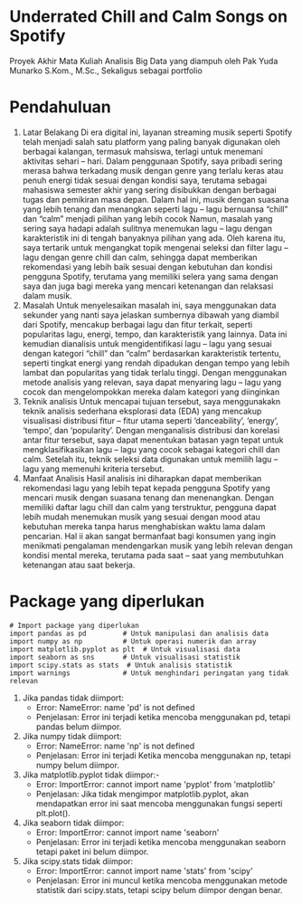 # Underrated Chill and Calm Songs on Spotify
Proyek Akhir Mata Kuliah Analisis Big Data yang diampuh oleh Pak Yuda Munarko S.Kom., M.Sc., Sekaligus sebagai portfolio 

# Pendahuluan 
1.	Latar Belakang
Di era digital ini, layanan streaming musik seperti Spotify telah menjadi salah satu platform yang paling banyak digunakan oleh berbagai kalangan, termasuk mahsiswa, terlagi untuk menemani aktivitas sehari – hari. Dalam penggunaan Spotify, saya pribadi sering merasa bahwa terkadang musik dengan genre yang terlalu keras atau penuh energi tidak sesuai dengan kondisi saya, terutama sebagai mahasiswa semester akhir yang sering disibukkan dengan berbagai tugas dan pemikiran masa depan. Dalam hal ini, musik dengan suasana yang lebih tenang dan menangkan seperti lagu – lagu bernuansa “chill” dan “calm” menjadi pilihan yang lebih cocok
Namun, masalah yang sering saya hadapi adalah sulitnya menemukan lagu – lagu dengan karakteristik ini di tengah banyaknya pilihan yang ada. Oleh karena itu, saya tertarik untuk mengangkat topik mengenai seleksi dan filter lagu – lagu dengan genre chill dan calm, sehingga dapat memberikan rekomendasi yang lebih baik sesuai dengan kebutuhan dan kondisi pengguna Spotify, terutama yang memiliki selera yang sama dengan saya dan juga bagi mereka yang mencari ketenangan dan relaksasi dalam musik.
2.	Masalah
Untuk menyelesaikan masalah ini, saya menggunakan data sekunder yang nanti saya jelaskan sumbernya dibawah yang diambil dari Spotify, mencakup berbagai lagu dan fitur terkait, seperti popularitas lagu, energi, tempo, dan karakteristik yang lainnya. Data ini kemudian dianalisis untuk mengidentifikasi lagu – lagu yang sesuai dengan kategori “chill” dan “calm” berdasarkan karakteristik tertentu, seperti tingkat energi yang rendah dipadukan dengan tempo yang lebih lambat dan popularitas yang tidak terlalu tinggi. Dengan menggunakan metode analisis yang relevan, saya dapat menyaring lagu – lagu yang cocok dan mengelompokkan mereka dalam kategori yang diinginkan
3.	Teknik analisis
Untuk mencapai tujuan tersebut, saya menggunakakn teknik analisis sederhana eksplorasi data (EDA) yang mencakup visualisasi distribusi fitur – fitur utama seperti ‘danceability’, ‘energy’, ‘tempo’, dan ‘popularity’. Dengan menganalisis distribusi dan korelasi antar fitur tersebut, saya dapat menentukan batasan yagn tepat untuk mengklasifikasikan lagu – lagu yang cocok sebagai kategori chill dan calm. Setelah itu, teknik seleksi data digunakan untuk memilih lagu – lagu yang memenuhi kriteria tersebut.
4.	Manfaat Analisis 
Hasil analisis ini diharapkan dapat memberikan rekomendasi lagu yang lebih tepat kepada  pengguna Spotify yang mencari musik dengan suasana tenang dan menenangkan. Dengan memiliki daftar lagu chill dan calm yang terstruktur, pengguna dapat lebih mudah menemukan musik yang sesuai dengan mood atau kebutuhan mereka tanpa harus menghabiskan waktu lama dalam pencarian. Hal ii akan sangat bermanfaat bagi konsumen yang ingin menikmati pengalaman mendengarkan musik yang lebih relevan dengan kondisi mental mereka, terutama pada saat – saat yang membutuhkan ketenangan atau saat bekerja.

# Package yang diperlukan
```
# Import package yang diperlukan
import pandas as pd         # Untuk manipulasi dan analisis data
import numpy as np          # Untuk operasi numerik dan array
import matplotlib.pyplot as plt  # Untuk visualisasi data
import seaborn as sns       # Untuk visualisasi statistik
import scipy.stats as stats  # Untuk analisis statistik
import warnings             # Untuk menghindari peringatan yang tidak relevan
```
1. Jika pandas tidak diimport:
   - Error: NameError: name 'pd' is not defined
   - Penjelasan: Error ini terjadi ketika mencoba menggunakan pd, tetapi pandas belum diimpor. 
2. Jika numpy tidak diimport:
   - Error: NameError: name 'np' is not defined
   - Penjelasan: Error ini terjadi Ketika mencoba menggunakan np, tetapi numpy belum diimpor.
3. Jika matplotlib.pyplot tidak diimpor:-
   - Error: ImportError: cannot import name 'pyplot' from 'matplotlib'
   - Penjelasan: Jika tidak mengimpor matplotlib.pyplot, akan mendapatkan error ini saat mencoba menggunakan fungsi seperti plt.plot().
4. Jika seaborn tidak diimpor:
   - Error: ImportError: cannot import name 'seaborn'
   - Penjelasan: Error ini terjadi ketika mencoba menggunakan seaborn tetapi paket ini belum diimpor.
5. Jika scipy.stats tidak diimpor:
   - Error: ImportError: cannot import name 'stats' from 'scipy'
   - Penjelasan: Error ini muncul ketika mencoba menggunakan metode statistik dari scipy.stats, tetapi scipy belum diimpor dengan benar.

